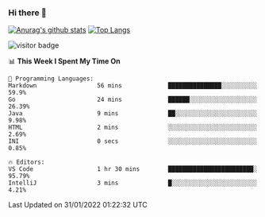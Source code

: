 ### Hi there 👋

<!--
**Akelio-zhang/akelio-zhang** is a ✨ _special_ ✨ repository because its `README.md` (this file) appears on your GitHub profile.

Here are some ideas to get you started:

- 🔭 I’m currently working on ...
- 🌱 I’m currently learning ...
- 👯 I’m looking to collaborate on ...
- 🤔 I’m looking for help with ...
- 💬 Ask me about ...
- 📫 How to reach me: ...
- 😄 Pronouns: ...
- ⚡ Fun fact: ...
-->

[![Anurag's github stats](https://github-readme-stats.vercel.app/api?username=akelio-zhang&line_height=24&hide=contribs&show_icons=true&count_private=true)](https://github.com/anuraghazra/github-readme-stats)
[![Top Langs](https://github-readme-stats.vercel.app/api/top-langs/?username=akelio-zhang&card_width=240&layout=compact&hide=html)](https://github.com/anuraghazra/github-readme-stats)


![visitor badge](https://visitor-badge.glitch.me/badge?page_id=akelio-zhang.README.md)
<!--START_SECTION:waka-->
📊 **This Week I Spent My Time On** 

```text
💬 Programming Languages: 
Markdown                 56 mins             ███████████████░░░░░░░░░░   59.9% 
Go                       24 mins             ██████░░░░░░░░░░░░░░░░░░░   26.39% 
Java                     9 mins              ██░░░░░░░░░░░░░░░░░░░░░░░   9.98% 
HTML                     2 mins              ░░░░░░░░░░░░░░░░░░░░░░░░░   2.69% 
INI                      0 secs              ░░░░░░░░░░░░░░░░░░░░░░░░░   0.85%

🔥 Editors: 
VS Code                  1 hr 30 mins        ████████████████████████░   95.79% 
IntelliJ                 3 mins              █░░░░░░░░░░░░░░░░░░░░░░░░   4.21%

```


 Last Updated on 31/01/2022 01:22:32 UTC
<!--END_SECTION:waka-->


